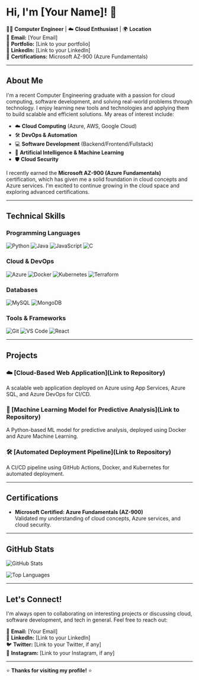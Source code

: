# Hi, I'm [Your Name]! 👋

👨‍💻 **Computer Engineer** | ☁️ **Cloud Enthusiast** | 🌍 **Location**  
📧 **Email:** [Your Email]  
🔗 **Portfolio:** [Link to your portfolio]  
🔗 **LinkedIn:** [Link to your LinkedIn]  
🔗 **Certifications:** Microsoft AZ-900 (Azure Fundamentals)

---

## About Me

I'm a recent Computer Engineering graduate with a passion for cloud computing, software development, and solving real-world problems through technology. I enjoy learning new tools and technologies and applying them to build scalable and efficient solutions. My areas of interest include:

- ☁️ **Cloud Computing** (Azure, AWS, Google Cloud)
- 🛠️ **DevOps & Automation**
- 💻 **Software Development** (Backend/Frontend/Fullstack)
- 🤖 **Artificial Intelligence & Machine Learning**
- 🛡️ **Cloud Security**

I recently earned the **Microsoft AZ-900 (Azure Fundamentals)** certification, which has given me a solid foundation in cloud concepts and Azure services. I'm excited to continue growing in the cloud space and exploring advanced certifications.

---

## Technical Skills

### Programming Languages
![Python](https://img.shields.io/badge/Python-3776AB?style=for-the-badge&logo=python&logoColor=white)
![Java](https://img.shields.io/badge/Java-ED8B00?style=for-the-badge&logo=openjdk&logoColor=white)
![JavaScript](https://img.shields.io/badge/JavaScript-F7DF1E?style=for-the-badge&logo=javascript&logoColor=black)
![C](https://img.shields.io/badge/C-A8B9CC?style=for-the-badge&logo=c&logoColor=white)

### Cloud & DevOps
![Azure](https://img.shields.io/badge/Azure-0089D6?style=for-the-badge&logo=microsoft-azure&logoColor=white)
![Docker](https://img.shields.io/badge/Docker-2496ED?style=for-the-badge&logo=docker&logoColor=white)
![Kubernetes](https://img.shields.io/badge/Kubernetes-326CE5?style=for-the-badge&logo=kubernetes&logoColor=white)
![Terraform](https://img.shields.io/badge/Terraform-7B42BC?style=for-the-badge&logo=terraform&logoColor=white)

### Databases
![MySQL](https://img.shields.io/badge/MySQL-4479A1?style=for-the-badge&logo=mysql&logoColor=white)
![MongoDB](https://img.shields.io/badge/MongoDB-47A248?style=for-the-badge&logo=mongodb&logoColor=white)

### Tools & Frameworks
![Git](https://img.shields.io/badge/Git-F05032?style=for-the-badge&logo=git&logoColor=white)
![VS Code](https://img.shields.io/badge/VS_Code-007ACC?style=for-the-badge&logo=visual-studio-code&logoColor=white)
![React](https://img.shields.io/badge/React-61DAFB?style=for-the-badge&logo=react&logoColor=black)

---

## Projects

### ☁️ [Cloud-Based Web Application](Link to Repository)
A scalable web application deployed on Azure using App Services, Azure SQL, and Azure DevOps for CI/CD.

### 🤖 [Machine Learning Model for Predictive Analysis](Link to Repository)
A Python-based ML model for predictive analysis, deployed using Docker and Azure Machine Learning.

### 🛠️ [Automated Deployment Pipeline](Link to Repository)
A CI/CD pipeline using GitHub Actions, Docker, and Kubernetes for automated deployment.

---

## Certifications

- **Microsoft Certified: Azure Fundamentals (AZ-900)**  
  Validated my understanding of cloud concepts, Azure services, and cloud security.

---

## GitHub Stats

![GitHub Stats](https://github-readme-stats.vercel.app/api?username=YOUR_USERNAME&show_icons=true&theme=radical)

![Top Languages](https://github-readme-stats.vercel.app/api/top-langs/?username=YOUR_USERNAME&layout=compact&theme=radical)

---

## Let's Connect!

I'm always open to collaborating on interesting projects or discussing cloud, software development, and tech in general. Feel free to reach out:

📧 **Email:** [Your Email]  
🔗 **LinkedIn:** [Link to your LinkedIn]  
🐦 **Twitter:** [Link to your Twitter, if any]  
📸 **Instagram:** [Link to your Instagram, if any]

---

⭐ **Thanks for visiting my profile!** ⭐
